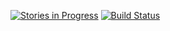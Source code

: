 [![Stories in Progress](https://badge.waffle.io/belluccifranco/sic.png?label=In%20Progress&title=In%20Progress)](https://waffle.io/belluccifranco/sic?utm_source=badge)
[![Build Status](https://travis-ci.org/belluccifranco/sic.svg?branch=master)](https://travis-ci.org/belluccifranco/sic)
